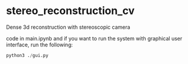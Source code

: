 # stereo_reconstruction_cv
Dense 3d reconstruction with stereoscopic camera

code in main.ipynb and if you want to run the system with graphical user interface, run the following:
```python
python3 ./gui.py
```
